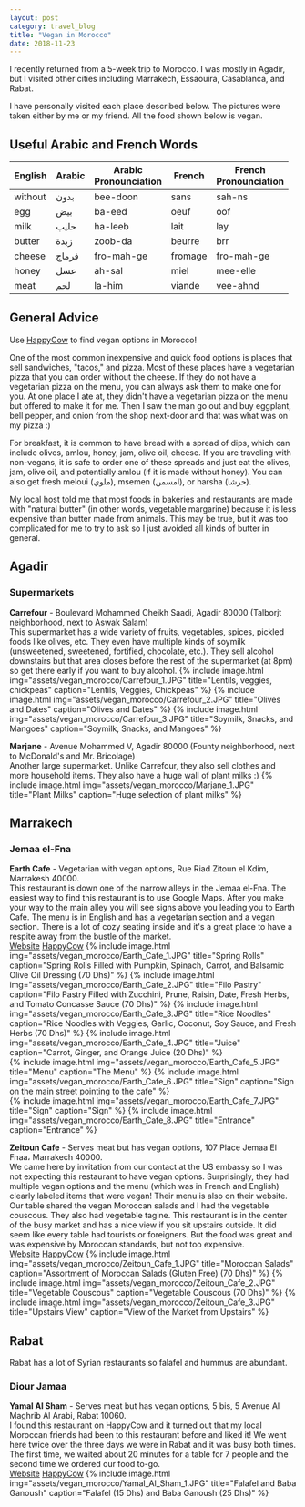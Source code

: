 ```yaml
---
layout: post
category: travel_blog
title: "Vegan in Morocco"
date: 2018-11-23
---
```


I recently returned from a 5-week trip to Morocco.
I was mostly in Agadir, but I visited other cities including Marrakech, Essaouira, Casablanca, and Rabat.

I have personally visited each place described below.  The pictures were taken either by me or my friend.  All the food shown below is vegan.

## Useful Arabic and French Words

| English 	| Arabic 	| Arabic<br>Pronounciation 	| French  	| French<br>Pronounciation  |
|-----------|-----------|---------------------------|-----------|---------------------------|
| without 	|    بدون   |	bee-doon              	| sans    	| sah-ns                	|
| egg     	|    بيض    |	ba-eed                	| oeuf    	| oof                   	|
| milk    	|    حليب   |	ha-leeb               	| lait    	| lay                   	|
| butter  	|    زبدة   |	zoob-da               	| beurre  	| brr                   	|
| cheese  	|    فرماج  |	fro-mah-ge            	| fromage 	| fro-mah-ge            	|
| honey     |    عسل    |   ah-sal                  | miel    	| mee-elle              	|
| meat    	|    لحم    |	la-him                  | viande  	| vee-ahnd              	|

## General Advice

Use [HappyCow](https://www.happycow.net/africa/morocco/) to find vegan options in Morocco!

One of the most common inexpensive and quick food options is places that sell sandwiches, "tacos," and pizza.  Most of these places have a vegetarian pizza that you can order without the cheese.  If they do not have a vegetarian pizza on the menu, you can always ask them to make one for you.  At one place I ate at, they didn't have a vegetarian pizza on the menu but offered to make it for me.  Then I saw the man go out and buy eggplant, bell pepper, and onion from the shop next-door and that was what was on my pizza :)

For breakfast, it is common to have bread with a spread of dips, which can include olives, amlou, honey, jam, olive oil, cheese.  If you are traveling with non-vegans, it is safe to order one of these spreads and just eat the olives, jam, olive oil, and potentially amlou (if it is made without honey).  You can also get fresh meloui (ملوي), msemen (امسمن), or harsha (حرشا).

My local host told me that most foods in bakeries and restaurants are made with "natural butter" (in other words, vegetable margarine) because it is less expensive than butter made from animals.  This may be true, but it was too complicated for me to try to ask so I just avoided all kinds of butter in general.

## Agadir

### Supermarkets
**Carrefour** - Boulevard Mohammed Cheikh Saadi, Agadir 80000 (Talborjt neighborhood, next to Aswak Salam)<br/>
This supermarket has a wide variety of fruits, vegetables, spices, pickled foods like olives, etc.  They even have multiple kinds of soymilk (unsweetened, sweetened, fortified, chocolate, etc.).  They sell alcohol downstairs but that area closes before the rest of the supermarket (at 8pm) so get there early if you want to buy alcohol.
{% include image.html
            img="assets/vegan_morocco/Carrefour_1.JPG"
            title="Lentils, veggies, chickpeas"
            caption="Lentils, Veggies, Chickpeas" %}
{% include image.html
            img="assets/vegan_morocco/Carrefour_2.JPG"
            title="Olives and Dates"
            caption="Olives and Dates" %}
{% include image.html
            img="assets/vegan_morocco/Carrefour_3.JPG"
            title="Soymilk, Snacks, and Mangoes"
            caption="Soymilk, Snacks, and Mangoes" %}

**Marjane** - Avenue Mohammed V, Agadir 80000 (Founty neighborhood, next to McDonald's and Mr. Bricolage)<br/>
Another large supermarket.  Unlike Carrefour, they also sell clothes and more household items.  They also have a huge wall of plant milks :)
{% include image.html
            img="assets/vegan_morocco/Marjane_1.JPG"
            title="Plant Milks"
            caption="Huge selection of plant milks" %}

## Marrakech
### Jemaa el-Fna
**Earth Cafe** - Vegetarian with vegan options, Rue Riad Zitoun el Kdim, Marrakesh 40000.<br/>
This restaurant is down one of the narrow alleys in the Jemaa el-Fna.  The easiest way to find this restaurant is to use Google Maps.  After you make your way to the main alley you will see signs above you leading you to Earth Cafe.  The menu is in English and has a vegetarian section and a vegan section.  There is a lot of cozy seating inside and it's a great place to have a respite away from the bustle of the market.<br/>
[Website](http://www.earthcafemarrakech.com/) [HappyCow](https://www.happycow.net/reviews/earth-cafe-marrakech-13178)
{% include image.html
            img="assets/vegan_morocco/Earth_Cafe_1.JPG"
            title="Spring Rolls"
            caption="Spring Rolls Filled with Pumpkin, Spinach, Carrot, and Balsamic Olive Oil Dressing (70 Dhs)" %}
{% include image.html
            img="assets/vegan_morocco/Earth_Cafe_2.JPG"
            title="Filo Pastry"
            caption="Filo Pastry Filled with Zucchini, Prune, Raisin, Date, Fresh Herbs, and Tomato Concasse Sauce (70 Dhs)" %}
{% include image.html
            img="assets/vegan_morocco/Earth_Cafe_3.JPG"
            title="Rice Noodles"
            caption="Rice Noodles with Veggies, Garlic, Coconut, Soy Sauce, and Fresh Herbs (70 Dhs)" %}
{% include image.html
            img="assets/vegan_morocco/Earth_Cafe_4.JPG"
            title="Juice"
            caption="Carrot, Ginger, and Orange Juice (20 Dhs)" %}		
{% include image.html
            img="assets/vegan_morocco/Earth_Cafe_5.JPG"
            title="Menu"
            caption="The Menu" %}
{% include image.html
            img="assets/vegan_morocco/Earth_Cafe_6.JPG"
            title="Sign"
            caption="Sign on the main street pointing to the cafe" %}			
{% include image.html
            img="assets/vegan_morocco/Earth_Cafe_7.JPG"
            title="Sign"
            caption="Sign" %}
{% include image.html
            img="assets/vegan_morocco/Earth_Cafe_8.JPG"
            title="Entrance"
            caption="Entrance" %}

**Zeitoun Cafe** - Serves meat but has vegan options, 107 Place Jemaa El Fnaa، Marrakech 40000.<br/>
We came here by invitation from our contact at the US embassy so I was not expecting this restaurant to have vegan options.  Surprisingly, they had multiple vegan options and the menu (which was in French and English) clearly labeled items that were vegan!  Their menu is also on their website.  Our table shared the vegan Moroccan salads and I had the vegetable couscous.  They also had vegetable tagine.  This restaurant is in the center of the busy market and has a nice view if you sit upstairs outside.  It did seem like every table had tourists or foreigners.  But the food was great and was expensive by Moroccan standards, but not too expensive.<br/>
[Website](https://www.zeitouncafe.com/en/) [HappyCow](https://www.happycow.net/reviews/zeitoun-cafe-marrakech-88282)
{% include image.html
            img="assets/vegan_morocco/Zeitoun_Cafe_1.JPG"
            title="Moroccan Salads"
            caption="Assortment of Moroccan Salads (Gluten Free) (70 Dhs)" %}
{% include image.html
            img="assets/vegan_morocco/Zeitoun_Cafe_2.JPG"
            title="Vegetable Couscous"
            caption="Vegetable Couscous (70 Dhs)" %}
{% include image.html
            img="assets/vegan_morocco/Zeitoun_Cafe_3.JPG"
            title="Upstairs View"
            caption="View of the Market from Upstairs" %}
            
## Rabat

Rabat has a lot of Syrian restaurants so falafel and hummus are abundant.

### Diour Jamaa
**Yamal Al Sham** - Serves meat but has vegan options, 5 bis, 5 Avenue Al Maghrib Al Arabi, Rabat 10060.<br/>
I found this restaurant on HappyCow and it turned out that my local Moroccan friends had been to this restaurant before and liked it!  We went here twice over the three days we were in Rabat and it was busy both times.  The first time, we waited about 20 minutes for a table for 7 people and the second time we ordered our food to-go.<br/>
[Website](http://yamalacham.ma/) [HappyCow](https://www.happycow.net/reviews/yamal-asham-rabat-65162)
{% include image.html
            img="assets/vegan_morocco/Yamal_Al_Sham_1.JPG"
            title="Falafel and Baba Ganoush"
            caption="Falafel (15 Dhs) and Baba Ganoush (25 Dhs)" %}


